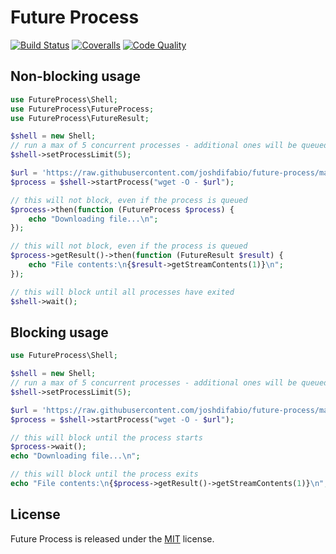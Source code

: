Future Process
==============

[![Build Status](https://img.shields.io/travis/joshdifabio/future-process.svg?style=flat)](https://travis-ci.org/joshdifabio/future-process) [![Coveralls](https://img.shields.io/coveralls/joshdifabio/future-process.svg?style=flat)](https://coveralls.io/r/joshdifabio/future-process) [![Code Quality](https://img.shields.io/scrutinizer/g/joshdifabio/future-process.svg?style=flat)](https://scrutinizer-ci.com/g/joshdifabio/future-process/)

Non-blocking usage
------------------

```php
use FutureProcess\Shell;
use FutureProcess\FutureProcess;
use FutureProcess\FutureResult;

$shell = new Shell;
// run a max of 5 concurrent processes - additional ones will be queued
$shell->setProcessLimit(5);

$url = 'https://raw.githubusercontent.com/joshdifabio/future-process/master/LICENSE';
$process = $shell->startProcess("wget -O - $url");

// this will not block, even if the process is queued
$process->then(function (FutureProcess $process) {
    echo "Downloading file...\n";
});

// this will not block, even if the process is queued
$process->getResult()->then(function (FutureResult $result) {
    echo "File contents:\n{$result->getStreamContents(1)}\n";
});

// this will block until all processes have exited
$shell->wait();
```

Blocking usage
--------------

```php
use FutureProcess\Shell;

$shell = new Shell;
// run a max of 5 concurrent processes - additional ones will be queued
$shell->setProcessLimit(5);

$url = 'https://raw.githubusercontent.com/joshdifabio/future-process/master/LICENSE';
$process = $shell->startProcess("wget -O - $url");

// this will block until the process starts
$process->wait();
echo "Downloading file...\n";

// this will block until the process exits
echo "File contents:\n{$process->getResult()->getStreamContents(1)}\n";
```

License
-------

Future Process is released under the [MIT](https://github.com/joshdifabio/future-process/blob/master/LICENSE) license.
